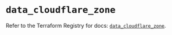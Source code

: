 # `data_cloudflare_zone`

Refer to the Terraform Registry for docs: [`data_cloudflare_zone`](https://registry.terraform.io/providers/cloudflare/cloudflare/5.3.0/docs/data-sources/zone).
